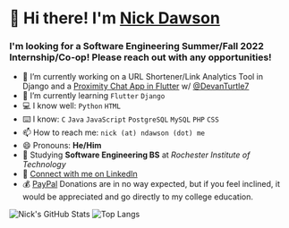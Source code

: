 # 👋 Hi there! I'm [Nick Dawson](https://ndawson.me)

### I'm looking for a Software Engineering Summer/Fall 2022 Internship/Co-op! Please reach out with any opportunities!

- 🔭 I’m currently working on a URL Shortener/Link Analytics Tool in Django and a [Proximity Chat App in Flutter](https://github.com/DevanTurtle7/grid) w/ [@DevanTurtle7](https://github.com/DevanTurtle7)
- 🌱 I’m currently learning ```Flutter``` ```Django```
- 💻 I know well: ```Python``` ```HTML```
- ⌨️ I know: ```C``` ```Java``` ```JavaScript``` ```PostgreSQL``` ```MySQL``` ```PHP``` ```CSS```
- 📫 How to reach me: ```nick (at) ndawson (dot) me```
- 😄 Pronouns: **He/Him**
- 🏫 Studying **Software Engineering BS** at *Rochester Institute of Technology*
- 🏢 [Connect with me on LinkedIn](https://www.linkedin.com/in/nicholasmdawson/)
- 💰 [PayPal](https://paypal.me/nicholasdawson20) Donations are in no way expected, but if you feel inclined, it would be appreciated and go directly to my college education.

![Nick's GitHub Stats](https://github-readme-stats.vercel.app/api?username=NicholasDawson&theme=tokyonight&show_icons=true&cache_seconds=10000)
![Top Langs](https://github-readme-stats.vercel.app/api/top-langs/?username=NicholasDawson&theme=tokyonight&hide=TeX&layout=compact&cache_seconds=10000)
